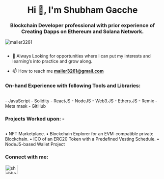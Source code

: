 <h1 align="center">Hi 👋, I'm Shubham Gacche</h1>
<h3 align="center">Blockchain Developer professional with prior experience of Creating Dapps on Ethereum and Solana Network.</h3>

<p align="left"> <img src="https://komarev.com/ghpvc/?username=mailer3261&label=Profile%20views&color=0e75b6&style=flat" alt="mailer3261" /> </p>

<p align="left"> <a href="https://twitter.com/" target="blank"><img src="https://img.shields.io/twitter/follow/?logo=twitter&style=for-the-badge" alt="" /></a> </p>

- 🌱 Always Looking for opportunities where I can put my interests and learning’s into practice and grow along. 

- 📫 How to reach me **mailer3261@gmail.com**


<h3 align="left">On-hand Experience with following Tools and Libraries: </h3>
<p align="left"> <a href="https://twitter.com/" target="blank"><img src="https://img.shields.io/twitter/follow/?logo=twitter&style=for-the-badge" alt="" /></a> </p>
- JavaScript 
- Solidity
- ReactJS
- NodeJS
- Web3.JS
- Ethers.JS
- Remix
- Meta mask
- GitHub

<h3 align="left">Projects Worked upon: - </h3>
<p align="left"> <a href="https://twitter.com/" target="blank"><img src="https://img.shields.io/twitter/follow/?logo=twitter&style=for-the-badge" alt="" /></a> </p>

•	NFT Marketplace.
•	Blockchain Explorer for an EVM-compatible private Blockchain.
•	ICO of an ERC20 Token with a Predefined Vesting Schedule.
•	NodeJS-based Wallet Project


<h3 align="left">Connect with me:</h3>
<p align="left">
<a href="https://linkedin.com/in/shubham-g-03b57267/" target="blank"><img align="center" src="https://raw.githubusercontent.com/rahuldkjain/github-profile-readme-generator/master/src/images/icons/Social/linked-in-alt.svg" alt="shubham-g-03b57267/" height="30" width="40" /></a>
</p>

